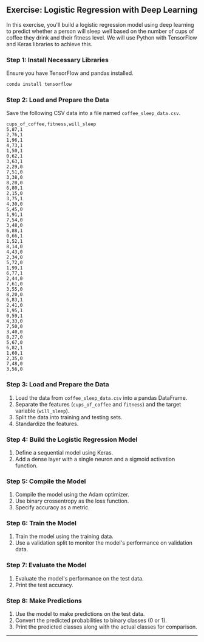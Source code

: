 
## Exercise: Logistic Regression with Deep Learning

In this exercise, you'll build a logistic regression model using deep learning to predict whether a person will sleep well based on the number of cups of coffee they drink and their fitness level. We will use Python with TensorFlow and Keras libraries to achieve this.

### Step 1: Install Necessary Libraries

Ensure you have TensorFlow and pandas installed. 

```bash
conda install tensorflow 
```

### Step 2: Load and Prepare the Data

Save the following CSV data into a file named `coffee_sleep_data.csv`.

```plaintext
cups_of_coffee,fitness,will_sleep
5,87,1
2,76,1
1,96,1
4,73,1
1,50,1
0,62,1
3,63,1
2,29,0
7,51,0
3,38,0
8,20,0
6,80,1
2,15,0
3,75,1
4,30,0
5,45,0
1,91,1
7,54,0
3,48,0
6,88,1
0,66,1
1,52,1
8,14,0
4,43,0
2,34,0
5,72,0
1,99,1
6,77,1
2,44,0
7,61,0
3,55,0
8,20,0
6,83,1
2,41,0
1,95,1
0,59,1
4,33,0
7,50,0
3,40,0
8,27,0
5,67,0
6,82,1
1,60,1
2,35,0
7,48,0
3,56,0
```

### Step 3: Load and Prepare the Data

1. Load the data from `coffee_sleep_data.csv` into a pandas DataFrame.
2. Separate the features (`cups_of_coffee` and `fitness`) and the target variable (`will_sleep`).
3. Split the data into training and testing sets.
4. Standardize the features.

### Step 4: Build the Logistic Regression Model

1. Define a sequential model using Keras.
2. Add a dense layer with a single neuron and a sigmoid activation function.

### Step 5: Compile the Model

1. Compile the model using the Adam optimizer.
2. Use binary crossentropy as the loss function.
3. Specify accuracy as a metric.

### Step 6: Train the Model

1. Train the model using the training data.
2. Use a validation split to monitor the model's performance on validation data.

### Step 7: Evaluate the Model

1. Evaluate the model's performance on the test data.
2. Print the test accuracy.

### Step 8: Make Predictions

1. Use the model to make predictions on the test data.
2. Convert the predicted probabilities to binary classes (0 or 1).
3. Print the predicted classes along with the actual classes for comparison.

---
